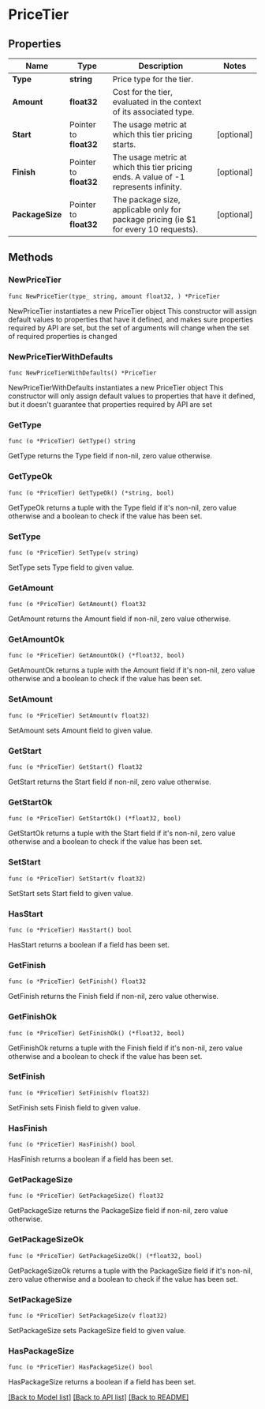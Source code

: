 # PriceTier

## Properties

Name | Type | Description | Notes
------------ | ------------- | ------------- | -------------
**Type** | **string** | Price type for the tier. | 
**Amount** | **float32** | Cost for the tier, evaluated in the context of its associated type. | 
**Start** | Pointer to **float32** | The usage metric at which this tier pricing starts. | [optional] 
**Finish** | Pointer to **float32** | The usage metric at which this tier pricing ends. A value of -1 represents infinity. | [optional] 
**PackageSize** | Pointer to **float32** | The package size, applicable only for package pricing (ie $1 for every 10 requests). | [optional] 

## Methods

### NewPriceTier

`func NewPriceTier(type_ string, amount float32, ) *PriceTier`

NewPriceTier instantiates a new PriceTier object
This constructor will assign default values to properties that have it defined,
and makes sure properties required by API are set, but the set of arguments
will change when the set of required properties is changed

### NewPriceTierWithDefaults

`func NewPriceTierWithDefaults() *PriceTier`

NewPriceTierWithDefaults instantiates a new PriceTier object
This constructor will only assign default values to properties that have it defined,
but it doesn't guarantee that properties required by API are set

### GetType

`func (o *PriceTier) GetType() string`

GetType returns the Type field if non-nil, zero value otherwise.

### GetTypeOk

`func (o *PriceTier) GetTypeOk() (*string, bool)`

GetTypeOk returns a tuple with the Type field if it's non-nil, zero value otherwise
and a boolean to check if the value has been set.

### SetType

`func (o *PriceTier) SetType(v string)`

SetType sets Type field to given value.


### GetAmount

`func (o *PriceTier) GetAmount() float32`

GetAmount returns the Amount field if non-nil, zero value otherwise.

### GetAmountOk

`func (o *PriceTier) GetAmountOk() (*float32, bool)`

GetAmountOk returns a tuple with the Amount field if it's non-nil, zero value otherwise
and a boolean to check if the value has been set.

### SetAmount

`func (o *PriceTier) SetAmount(v float32)`

SetAmount sets Amount field to given value.


### GetStart

`func (o *PriceTier) GetStart() float32`

GetStart returns the Start field if non-nil, zero value otherwise.

### GetStartOk

`func (o *PriceTier) GetStartOk() (*float32, bool)`

GetStartOk returns a tuple with the Start field if it's non-nil, zero value otherwise
and a boolean to check if the value has been set.

### SetStart

`func (o *PriceTier) SetStart(v float32)`

SetStart sets Start field to given value.

### HasStart

`func (o *PriceTier) HasStart() bool`

HasStart returns a boolean if a field has been set.

### GetFinish

`func (o *PriceTier) GetFinish() float32`

GetFinish returns the Finish field if non-nil, zero value otherwise.

### GetFinishOk

`func (o *PriceTier) GetFinishOk() (*float32, bool)`

GetFinishOk returns a tuple with the Finish field if it's non-nil, zero value otherwise
and a boolean to check if the value has been set.

### SetFinish

`func (o *PriceTier) SetFinish(v float32)`

SetFinish sets Finish field to given value.

### HasFinish

`func (o *PriceTier) HasFinish() bool`

HasFinish returns a boolean if a field has been set.

### GetPackageSize

`func (o *PriceTier) GetPackageSize() float32`

GetPackageSize returns the PackageSize field if non-nil, zero value otherwise.

### GetPackageSizeOk

`func (o *PriceTier) GetPackageSizeOk() (*float32, bool)`

GetPackageSizeOk returns a tuple with the PackageSize field if it's non-nil, zero value otherwise
and a boolean to check if the value has been set.

### SetPackageSize

`func (o *PriceTier) SetPackageSize(v float32)`

SetPackageSize sets PackageSize field to given value.

### HasPackageSize

`func (o *PriceTier) HasPackageSize() bool`

HasPackageSize returns a boolean if a field has been set.


[[Back to Model list]](../README.md#documentation-for-models) [[Back to API list]](../README.md#documentation-for-api-endpoints) [[Back to README]](../README.md)


